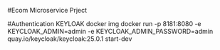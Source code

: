 #Ecom Microservice Prject

#Authentication KEYLOAK docker img
docker run -p 8181:8080 -e KEYCLOAK_ADMIN=admin -e KEYCLOAK_ADMIN_PASSWORD=admin quay.io/keycloak/keycloak:25.0.1 start-dev
